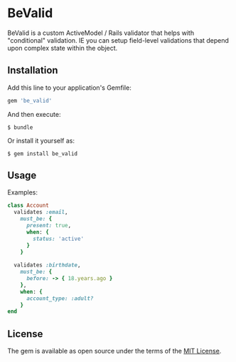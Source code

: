 # BeValid

BeValid is a custom ActiveModel / Rails validator that helps with "conditional" validation. IE you can setup field-level validations that depend
upon complex state within the object.

## Installation

Add this line to your application's Gemfile:

```ruby
gem 'be_valid'
```

And then execute:

    $ bundle

Or install it yourself as:

    $ gem install be_valid

## Usage

Examples:

```ruby
class Account
  validates :email, 
    must_be: {
      present: true,
      when: {
        status: 'active'
      }
    }
 
  validates :birthdate,
    must_be: {
      before: -> { 18.years.ago }
    },
    when: {
      account_type: :adult?
    }
end
```

## License

The gem is available as open source under the terms of the [MIT License](https://opensource.org/licenses/MIT).
